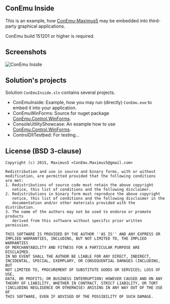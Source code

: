 ## ConEmu Inside
This is an example, how [ConEmu-Maximus5](https://conemu.github.io)
may be embedded into third-party graphical applications.

ConEmu build 151201 or higher is required.


## Screenshots
![ConEmu Inside](https://github.com/Maximus5/conemu-inside/wiki/ConEmu-Inside.png)


## Solution's projects

Solution `ConEmuInside.sln` contains several projects.

* ConEmuInside: Example, how you may run (directly) `ConEmu.exe` to embed it
  into your application.
* ConEmuWinForms: Source for nuget package
  [ConEmu.Control.WinForms](https://www.nuget.org/packages/ConEmu.Control.WinForms/).
* ConsoleUtilityShowcase: An example how to use
  [ConEmu.Control.WinForms](https://www.nuget.org/packages/ConEmu.Control.WinForms/).
* ControlDllTestbed: For testing...




## License (BSD 3-clause)

    Copyright (c) 2015, Maximus5 <ConEmu.Maximus5@gmail.com>
    
    Redistribution and use in source and binary forms, with or without
    modification, are permitted provided that the following conditions
    are met:
    1. Redistributions of source code must retain the above copyright
       notice, this list of conditions and the following disclaimer.
    2. Redistributions in binary form must reproduce the above copyright
       notice, this list of conditions and the following disclaimer in the
       documentation and/or other materials provided with the distribution.
    3. The name of the authors may not be used to endorse or promote products
       derived from this software without specific prior written permission.
    
    THIS SOFTWARE IS PROVIDED BY THE AUTHOR ''AS IS'' AND ANY EXPRESS OR
    IMPLIED WARRANTIES, INCLUDING, BUT NOT LIMITED TO, THE IMPLIED WARRANTIES
    OF MERCHANTABILITY AND FITNESS FOR A PARTICULAR PURPOSE ARE DISCLAIMED.
    IN NO EVENT SHALL THE AUTHOR BE LIABLE FOR ANY DIRECT, INDIRECT,
    INCIDENTAL, SPECIAL, EXEMPLARY, OR CONSEQUENTIAL DAMAGES (INCLUDING, BUT
    NOT LIMITED TO, PROCUREMENT OF SUBSTITUTE GOODS OR SERVICES; LOSS OF USE,
    DATA, OR PROFITS; OR BUSINESS INTERRUPTION) HOWEVER CAUSED AND ON ANY
    THEORY OF LIABILITY, WHETHER IN CONTRACT, STRICT LIABILITY, OR TORT
    (INCLUDING NEGLIGENCE OR OTHERWISE) ARISING IN ANY WAY OUT OF THE USE OF
    THIS SOFTWARE, EVEN IF ADVISED OF THE POSSIBILITY OF SUCH DAMAGE.
